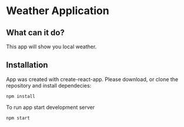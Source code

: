 # Weather Application

## What can it do?

This app will show you local weather.

## Installation

App was created with create-react-app. Please download, or clone the repository and install dependecies:

```
npm install
```

To run app start development server

```
npm start
```

